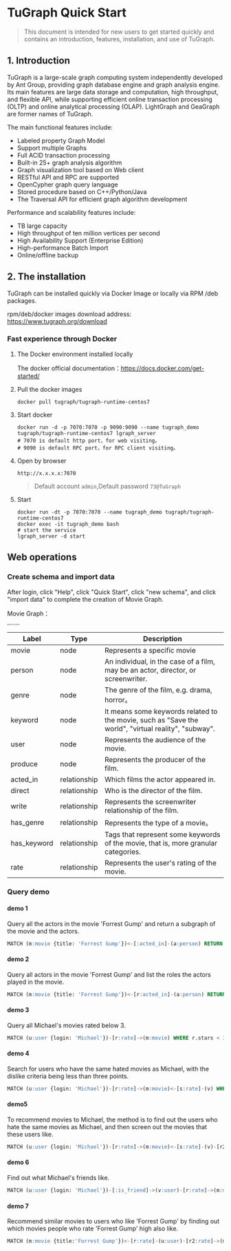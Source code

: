 # TuGraph Quick Start

> This document is intended for new users to get started quickly and contains an introduction, features, installation, and use of TuGraph.

## 1. Introduction

TuGraph is a large-scale graph computing system independently developed by Ant Group, providing graph database engine and graph analysis engine. Its main features are large data storage and computation, high throughput, and flexible API, while supporting efficient online transaction processing (OLTP) and online analytical processing (OLAP). LightGraph and GeaGraph are former names of TuGraph.

The main functional features include:

- Labeled property Graph Model
- Support multiple Graphs
- Full ACID transaction processing
- Built-in 25+ graph analysis algorithm
- Graph visualization tool based on Web client
- RESTful API and RPC are supported
- OpenCypher graph query language
- Stored procedure based on C++/Python/Java
- The Traversal API for efficient graph algorithm development

Performance and scalability features include:

- TB large capacity
- High throughput of ten million vertices per second
- High Availability Support (Enterprise Edition)
- High-performance Batch Import
- Online/offline backup

## 2. The installation

TuGraph can be installed quickly via Docker Image or locally via RPM /deb packages.

rpm/deb/docker images download address: https://www.tugraph.org/download

### Fast experience through Docker

1. The Docker environment installed locally

   The docker official documentation：https://docs.docker.com/get-started/

2. Pull the docker images

   ```shell
   docker pull tugraph/tugraph-runtime-centos7
   ```

3. Start docker

   ```shell
   docker run -d -p 7070:7070 -p 9090:9090 --name tugraph_demo tugraph/tugraph-runtime-centos7 lgraph_server
   # 7070 is default http port，for web visiting。
   # 9090 is default RPC port，for RPC client visiting。
   ```

4. Open by browser

   `http://x.x.x.x:7070`

   > Default account `admin`,Default password `73@TuGraph`

5. Start
   ```shell
   docker run -dt -p 7070:7070 --name tugraph_demo tugraph/tugraph-runtime-centos7
   docker exec -it tugraph_demo bash
   # start the service
   lgraph_server -d start
   ```

## Web operations

### Create schema and import data

After login, click "Help", click "Quick Start", click "new schema", and click "import data" to complete the creation of Movie Graph.

Movie Graph：

<img src="https://tugraph-web-static.oss-cn-beijing.aliyuncs.com/%E6%96%87%E6%A1%A3/1.Guide/2.quick-start.png" alt="movie_schema" style="zoom: 25%;" />

| Label       | Type        | Description                                                                                                |
| ----------- | ------------ | --------------------------------------------------------------------------------------------------- |
| movie       | node         | Represents a specific movie                                                                         |
| person      | node         | An individual, in the case of a film, may be an actor, director, or screenwriter.                   |
| genre       | node         | The genre of the film, e.g. drama, horror。                                                      |
| keyword     | node         | It means some keywords related to the movie, such as "Save the world", "virtual reality", "subway". |
| user        | node         | Represents the audience of the movie.                                                               |
| produce     | node         | Represents the producer of the film.                                                                |
| acted_in    | relationship | Which films the actor appeared in.                                                                  |
| direct      | relationship | Who is the director of the film.                                                                    |
| write       | relationship | Represents the screenwriter relationship of the film.                                               |
| has_genre   | relationship | Represents the type of a movie。                                                                 |
| has_keyword | relationship | Tags that represent some keywords of the movie, that is, more granular categories.                  |
| rate        | relationship | Represents the user's rating of the movie.                                                          |

### Query demo

#### demo 1

Query all the actors in the movie 'Forrest Gump' and return a subgraph of the movie and the actors.

```sql
MATCH (m:movie {title: 'Forrest Gump'})<-[:acted_in]-(a:person) RETURN a, m
```

#### demo 2

Query all actors in the movie 'Forrest Gump' and list the roles the actors played in the movie.

```sql
MATCH (m:movie {title: 'Forrest Gump'})<-[r:acted_in]-(a:person) RETURN a.name,r.role
```

#### demo 3

Query all Michael's movies rated below 3.

```sql
MATCH (u:user {login: 'Michael'})-[r:rate]->(m:movie) WHERE r.stars < 3 RETURN m.title, r.stars
```

#### demo 4

Search for users who have the same hated movies as Michael, with the dislike criteria being less than three points.

```sql
MATCH (u:user {login: 'Michael'})-[r:rate]->(m:movie)<-[s:rate]-(v) WHERE r.stars < 3 AND s.stars < 3 RETURN u, m, v
```

#### demo5

To recommend movies to Michael, the method is to find out the users who hate the same movies as Michael, and then screen out the movies that these users like.

```sql
MATCH (u:user {login: 'Michael'})-[r:rate]->(m:movie)<-[s:rate]-(v)-[r2:rate]->(m2:movie) WHERE r.stars < 3 AND s.stars < 3 AND r2.stars > 3 RETURN u, m, v, m2
```

#### demo 6

Find out what Michael's friends like.

```sql
MATCH (u:user {login: 'Michael'})-[:is_friend]->(v:user)-[r:rate]->(m:movie) WHERE r.stars > 3 RETURN u, v, m
```

#### demo 7

Recommend similar movies to users who like 'Forrest Gump' by finding out which movies people who rate 'Forrest Gump' high also like.

```sql
MATCH (m:movie {title:'Forrest Gump'})<-[r:rate]-(u:user)-[r2:rate]->(m2:movie) WHERE r.stars>3 AND r2.stars>3 RETURN m, u,m2
```
